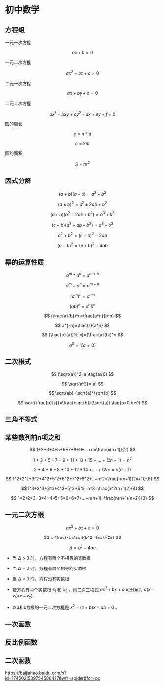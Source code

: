 # 初中数学

## 方程组

一元一次方程

$$ ax+b=0 $$

一元二次方程

$$ ax^2+bx+c=0 $$

二元一次方程

$$ ax+by+c=0 $$

二元二次方程

$$ ax^2+bxy+cy^2+dx+ey+f=0 $$

圆的周长

$$ c=π*d $$

$$ c=2πr $$

圆的面积

$$ S=πr^2 $$

## 因式分解

$$ (a+b)(a-b)=a^2-b^2 $$

$$ (a±b)^2=a^2±2ab+b^2 $$

$$ (a+b)(a^2-2ab+b^2)=a^3+b^3 $$

$$ (a-b)(a^2+ab+b^2)=a^3-b^3 $$

$$ a^2+b^2=(a+b)^2-2ab $$

$$ (a-b)^2=(a+b)^2-4ab $$

## 幂的运算性质

$$ a^m*a^n=a^{m+n} $$

$$ a^m÷a^n=a^{m-n} $$

$$ (a^m)^n=a^{mn} $$

$$ (ab)^n=a^n b^n $$

$$ (\frac{a}{b})^n=\frac{a^n}{b^n} $$

$$ a^{-n}=\frac{1}{a^n} $$

$$ (\frac{b}{a})^{-n}=(\frac{a}{b})^n $$

$$ a^0=1(a≠0) $$

## 二次根式

$$ (\sqrt{a})^2=a \tag{a≥0} $$

$$ \sqrt{a^2}=|a| $$

$$ \sqrt{ab}=\sqrt{a}*\sqrt{b} $$

$$ \sqrt{\frac{b}{a}}=\frac{\sqrt{b}}{\sqrt{a}} \tag{a>0,b≥0} $$

## 三角不等式

## 某些数列前n项之和

$$ 1+2+3+4+5+6+7+8+9+...+n=\frac{n(n+1)}{2} $$

$$ 1+3+5+7+9+11+13+15+...+(2n-1)=n^2 $$

$$ 2+4+6+8+10+12+14+...+(2n)=n(n+1) $$

$$ 1^2+2^2+3^2+4^2+5^2+6^2+7^2+8^2+..+n^2=\frac{n(n+1)(2n+1)}{6} $$

$$ 1^3+2^3+3^3+4^3+5^3+6^3+n^3=\frac{n^2(n+1)2}{4} $$

$$ 1*2+2*3+3*4+4*5+5*6+6*7+...+n(n+1)=\frac{n(n+1)(n+2)}{3} $$

## 一元二次方根

$$ ax^2+bx+c=0 $$

$$ x=\frac{-b±\sqrt{b^2-4ac}}{2a} $$

$$ Δ=b^2-4ac $$

- 当 $Δ>0$ 时，方程有两个不相等的实数根
- 当 $Δ=0$ 时，方程有两个相等的实数根
- 当 $Δ<0$ 时，方程没有实数根

- 若方程有两个实数根 $x_1$ 和 $x_2$ ，则二次三项式 $ax^2+bx+c$ 可分解为 $a(x-x_1)(x-x_2)$
- 以a和b为根的一元二次方程是 $x^2-(a+b)x+ab=0$ 。

## 一次函数

## 反比例函数

## 二次函数

<https://baijiahao.baidu.com/s?id=1745021539754588427&wfr=spider&for=pc>
